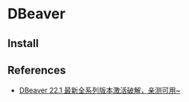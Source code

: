 # DBeaver

## Install

## References

- [DBeaver 22.1 最新全系列版本激活破解，亲测可用~](https://cmsblogs.cn/4055.html)
